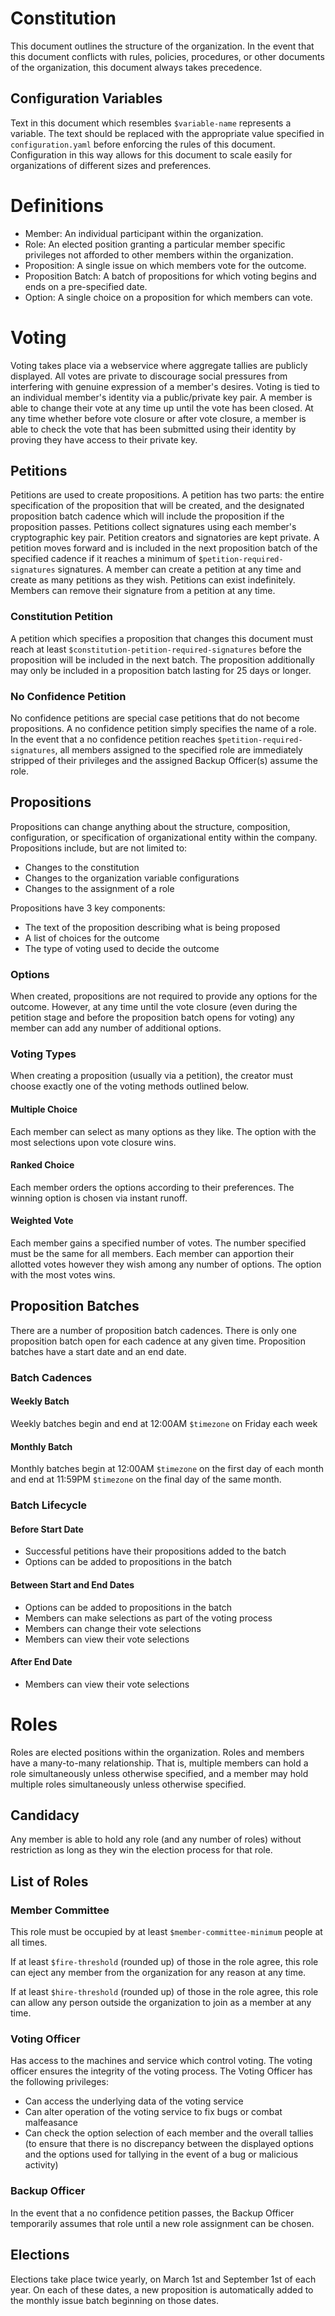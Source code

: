 # Constitution
This document outlines the structure of the organization. In the event that this document conflicts with rules, policies, procedures, or other documents of the organization, this document always takes precedence.

## Configuration Variables
Text in this document which resembles `$variable-name` represents a variable. The text should be replaced with the appropriate value specified in `configuration.yaml` before enforcing the rules of this document. Configuration in this way allows for this document to scale easily for organizations of different sizes and preferences.

# Definitions
- Member: An individual participant within the organization.
- Role: An elected position granting a particular member specific privileges not afforded to other members within the organization.
- Proposition: A single issue on which members vote for the outcome.
- Proposition Batch: A batch of propositions for which voting begins and ends on a pre-specified date.
- Option: A single choice on a proposition for which members can vote.

# Voting
Voting takes place via a webservice where aggregate tallies are publicly displayed. All votes are private to discourage social pressures from interfering with genuine expression of a member's desires. Voting is tied to an individual member's identity via a public/private key pair. A member is able to change their vote at any time up until the vote has been closed. At any time whether before vote closure or after vote closure, a member is able to check the vote that has been submitted using their identity by proving they have access to their private key.

## Petitions
Petitions are used to create propositions. A petition has two parts: the entire specification of the proposition that will be created, and the designated proposition batch cadence which will include the proposition if the proposition passes. Petitions collect signatures using each member's cryptographic key pair. Petition creators and signatories are kept private. A petition moves forward and is included in the next proposition batch of the specified cadence if it reaches a minimum of `$petition-required-signatures` signatures. A member can create a petition at any time and create as many petitions as they wish. Petitions can exist indefinitely. Members can remove their signature from a petition at any time.

### Constitution Petition
A petition which specifies a proposition that changes this document must reach at least `$constitution-petition-required-signatures` before the proposition will be included in the next batch. The proposition additionally may only be included in a proposition batch lasting for 25 days or longer.

### No Confidence Petition
No confidence petitions are special case petitions that do not become propositions. A no confidence petition simply specifies the name of a role. In the event that a no confidence petition reaches `$petition-required-signatures`, all members assigned to the specified role are immediately stripped of their privileges and the assigned Backup Officer(s) assume the role.

## Propositions
Propositions can change anything about the structure, composition, configuration, or specification of organizational entity within the company. Propositions include, but are not limited to:
- Changes to the constitution
- Changes to the organization variable configurations
- Changes to the assignment of a role

Propositions have 3 key components:
- The text of the proposition describing what is being proposed
- A list of choices for the outcome
- The type of voting used to decide the outcome

### Options
When created, propositions are not required to provide any options for the outcome. However, at any time until the vote closure (even during the petition stage and before the proposition batch opens for voting) any member can add any number of additional options.

### Voting Types
When creating a proposition (usually via a petition), the creator must choose exactly one of the voting methods outlined below.

#### Multiple Choice
Each member can select as many options as they like. The option with the most selections upon vote closure wins.

#### Ranked Choice
Each member orders the options according to their preferences. The winning option is chosen via instant runoff.

#### Weighted Vote
Each member gains a specified number of votes. The number specified must be the same for all members. Each member can apportion their allotted votes however they wish among any number of options. The option with the most votes wins.

## Proposition Batches
There are a number of proposition batch cadences. There is only one proposition batch open for each cadence at any given time. Proposition batches have a start date and an end date.

### Batch Cadences
#### Weekly Batch
Weekly batches begin and end at 12:00AM `$timezone` on Friday each week

#### Monthly Batch
Monthly batches begin at 12:00AM `$timezone` on the first day of each month and end at 11:59PM `$timezone` on the final day of the same month.

### Batch Lifecycle
#### Before Start Date
- Successful petitions have their propositions added to the batch
- Options can be added to propositions in the batch

#### Between Start and End Dates
- Options can be added to propositions in the batch
- Members can make selections as part of the voting process
- Members can change their vote selections
- Members can view their vote selections

#### After End Date
- Members can view their vote selections

# Roles
Roles are elected positions within the organization. Roles and members have a many-to-many relationship. That is, multiple members can hold a role simultaneously unless otherwise specified, and a member may hold multiple roles simultaneously unless otherwise specified.

## Candidacy
Any member is able to hold any role (and any number of roles) without restriction as long as they win the election process for that role.

## List of Roles

### Member Committee
This role must be occupied by at least `$member-committee-minimum` people at all times.

If at least `$fire-threshold` (rounded up) of those in the role agree, this role can eject any member from the organization for any reason at any time.

If at least `$hire-threshold` (rounded up) of those in the role agree, this role can allow any person outside the organization to join as a member at any time.

### Voting Officer
Has access to the machines and service which control voting. The voting officer ensures the integrity of the voting process.
The Voting Officer has the following privileges:
- Can access the underlying data of the voting service
- Can alter operation of the voting service to fix bugs or combat malfeasance
- Can check the option selection of each member and the overall tallies (to ensure that there is no discrepancy between the displayed options and the options used for tallying in the event of a bug or malicious activity)

### Backup Officer
In the event that a no confidence petition passes, the Backup Officer temporarily assumes that role until a new role assignment can be chosen.

## Elections
Elections take place twice yearly, on March 1st and September 1st of each year. On each of these dates, a new proposition is automatically added to the monthly issue batch beginning on those dates.
